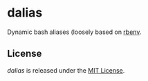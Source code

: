 dalias
======
Dynamic bash aliases (loosely based on [rbenv](https://github.com/rbenv/rbenv).

License
-------
*dalias* is released under the [MIT
License](http://www.opensource.org/licenses/MIT).
